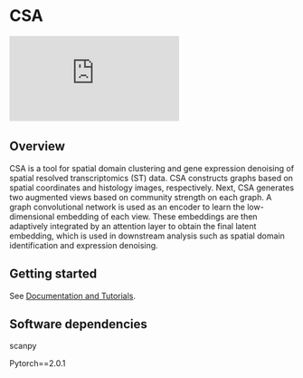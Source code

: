 # CSA

![](https://github.com/WHUhuangke/CSA/blob/main/CSAoverview.pdf)

## Overview
CSA is a tool for spatial domain clustering and gene expression denoising of spatial resolved transcriptomics (ST) data. CSA constructs graphs based on spatial coordinates and histology images, respectively. Next, CSA generates two augmented views based on community strength on each graph. A graph convolutional network is used as an encoder to learn the low-dimensional embedding of each view. These embeddings are then adaptively integrated by an attention layer to obtain the final latent embedding, which is used in downstream analysis such as spatial domain identification and expression denoising.

## Getting started
See [Documentation and Tutorials](https://stagate.readthedocs.io/en/latest/index.html).

## Software dependencies
scanpy

Pytorch==2.0.1


